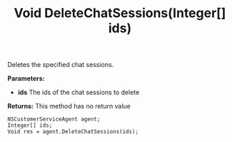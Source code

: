 ﻿---
uid: crmscript_ref_NSCustomerServiceAgent_DeleteChatSessions
title: Void DeleteChatSessions(Integer[] ids)
intellisense: NSCustomerServiceAgent.DeleteChatSessions
keywords: NSCustomerServiceAgent, DeleteChatSessions
so.topic: reference
---

Deletes the specified chat sessions.

**Parameters:**
 - **ids** The ids of the chat sessions to delete

**Returns:** This method has no return value

```crmscript
NSCustomerServiceAgent agent;
Integer[] ids;
Void res = agent.DeleteChatSessions(ids);
```

